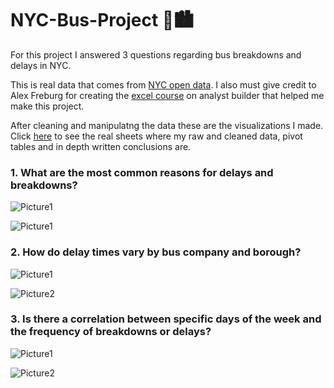 # NYC-Bus-Project 🗽🏙️
For this project I answered 3 questions regarding bus breakdowns and delays in NYC.

This is real data that comes from [NYC open data](https://data.cityofnewyork.us/Transportation/Bus-Breakdown-and-Delays/ez4e-fazm/data_preview). I also must give credit to Alex Freburg for creating the [excel course](https://www.analystbuilder.com/courses/excel-for-data-analytics) on analyst builder that helped me make this project.

After cleaning and manipulatng the data these are the visualizations I made. Click [here](https://github.com/AJ-Carp/NYC-Bus-Project/blob/main/NYC%20Bus%20Project.xlsx) to see the real sheets where my raw and cleaned data, pivot tables and in depth written conclusions are.

### 1.  What are the most common reasons for delays and breakdowns?
![Picture1](https://github.com/user-attachments/assets/024bf384-405f-44e7-b90b-d3b8cedc3339)
     
![Picture1](https://github.com/user-attachments/assets/4779ea5c-dcba-417a-8ee3-b1b198729f16)
### 2.  How do delay times vary by bus company and borough?
![Picture1](https://github.com/user-attachments/assets/b4b31434-00e1-46f6-a084-9d49cdd221b6)

![Picture2](https://github.com/user-attachments/assets/729189c2-432b-4516-8912-db35c6b145c6)
### 3.  Is there a correlation between specific days of the week and the frequency of breakdowns or delays?
![Picture1](https://github.com/user-attachments/assets/8e149a26-ab5d-4183-a577-c6930253f269)

![Picture2](https://github.com/user-attachments/assets/c10a9f35-989c-49eb-b31f-7e9d48b9cafb)



